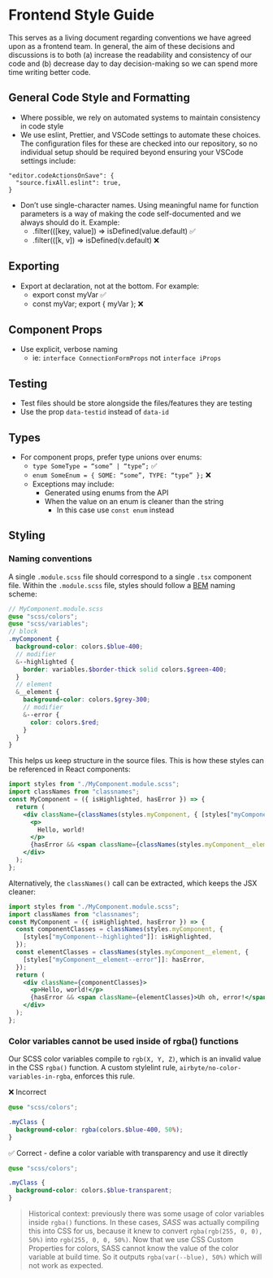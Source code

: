 # Frontend Style Guide

This serves as a living document regarding conventions we have agreed upon as a frontend team. In general, the aim of these decisions and discussions is to both (a) increase the readability and consistency of our code and (b) decrease day to day decision-making so we can spend more time writing better code.

## General Code Style and Formatting

- Where possible, we rely on automated systems to maintain consistency in code style
- We use eslint, Prettier, and VSCode settings to automate these choices. The configuration files for these are checked into our repository, so no individual setup should be required beyond ensuring your VSCode settings include:

```
"editor.codeActionsOnSave": {
  "source.fixAll.eslint": true,
}
```

- Don’t use single-character names. Using meaningful name for function parameters is a way of making the code self-documented and we always should do it. Example:
  - .filter(([key, value]) => isDefined(value.default) ✅
  - .filter(([k, v]) => isDefined(v.default) ❌

## Exporting

- Export at declaration, not at the bottom. For example:
  - export const myVar ✅
  - const myVar; export { myVar }; ❌

## Component Props

- Use explicit, verbose naming
  - ie: `interface ConnectionFormProps` not `interface iProps`

## Testing

- Test files should be store alongside the files/features they are testing
- Use the prop `data-testid` instead of `data-id`

## Types

- For component props, prefer type unions over enums:
  - `type SomeType = “some” | “type”;` ✅
  - `enum SomeEnum = { SOME: “some”, TYPE: “type” };` ❌
  - Exceptions may include:
    - Generated using enums from the API
    - When the value on an enum is cleaner than the string
      - In this case use `const enum` instead

## Styling

### Naming conventions

A single `.module.scss` file should correspond to a single `.tsx` component file. Within the `.module.scss` file, styles should follow a [BEM](https://getbem.com/introduction/) naming scheme:

```scss
// MyComponent.module.scss
@use "scss/colors";
@use "scss/variables";
// block
.myComponent {
  background-color: colors.$blue-400;
  // modifier
  &--highlighted {
    border: variables.$border-thick solid colors.$green-400;
  }
  // element
  &__element {
    background-color: colors.$grey-300;
    // modifier
    &--error {
      color: colors.$red;
    }
  }
}
```

This helps us keep structure in the source files. This is how these styles can be referenced in React components:

```jsx
import styles from "./MyComponent.module.scss";
import classNames from "classnames";
const MyComponent = ({ isHighlighted, hasError }) => {
  return (
    <div className={classNames(styles.myComponent, { [styles["myComponent--highlighted"]]: isHighlighted })}>
      <p>
        Hello, world!
      </p>
      {hasError && <span className={classNames(styles.myComponent__element, [styles['myComponent__element--error']: hasError])}>Uh oh, error!</span>}
    </div>
  );
};
```

Alternatively, the `classNames()` call can be extracted, which keeps the JSX cleaner:

```jsx
import styles from "./MyComponent.module.scss";
import classNames from "classnames";
const MyComponent = ({ isHighlighted, hasError }) => {
  const componentClasses = classNames(styles.myComponent, {
    [styles["myComponent--highlighted"]]: isHighlighted,
  });
  const elementClasses = classNames(styles.myComponent__element, {
    [styles["myComponent__element--error"]]: hasError,
  });
  return (
    <div className={componentClasses}>
      <p>Hello, world!</p>
      {hasError && <span className={elementClasses}>Uh oh, error!</span>}
    </div>
  );
};
```

### Color variables cannot be used inside of rgba() functions

Our SCSS color variables compile to `rgb(X, Y, Z)`, which is an invalid value in the CSS `rgba()` function. A custom stylelint rule, `airbyte/no-color-variables-in-rgba`, enforces this rule.

❌ Incorrect

```scss
@use "scss/colors";

.myClass {
  background-color: rgba(colors.$blue-400, 50%);
}
```

✅ Correct - define a color variable with transparency and use it directly

```scss
@use "scss/colors";

.myClass {
  background-color: colors.$blue-transparent;
}
```

> Historical context: previously there was some usage of color variables inside `rgba()` functions. In these cases, _SASS_ was actually compiling this into CSS for us, because it knew to convert `rgba(rgb(255, 0, 0), 50%)` into `rgb(255, 0, 0, 50%)`. Now that we use CSS Custom Properties for colors, SASS cannot know the value of the color variable at build time. So it outputs `rgba(var(--blue), 50%)` which will not work as expected.

